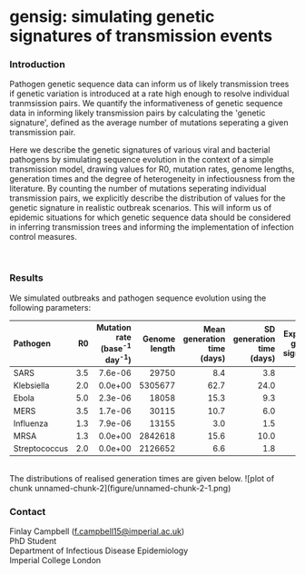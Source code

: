 # gensig: simulating genetic signatures of transmission events


### Introduction
Pathogen genetic sequence data can inform us of likely transmission trees if
genetic variation is introduced at a rate high enough to resolve individual
tranmsission pairs. We quantify the informativeness of genetic sequence data in
informing likely transmission pairs by calculating the 'genetic signature',
defined as the average number of mutations seperating a given transmission
pair.

Here we describe the genetic signatures of various viral and bacterial pathogens
by simulating sequence evolution in the context of a simple transmission model,
drawing values for R0, mutation rates, genome lengths, generation times and the
degree of heterogeneity in infectiousness from the literature. By counting the
number of mutations seperating individual transmission pairs, we explicitly
describe the distribution of values for the genetic signature in realistic
outbreak scenarios. This will inform us of epidemic situations for which genetic
sequence data should be considered in inferring transmission trees and informing
the implementation of infection control measures.

<br>

### Results
We simulated outbreaks and pathogen sequence evolution using the following
parameters:


|Pathogen      |  R0| Mutation rate<br>(base<sup>-1</sup> day<sup>-1</sup>)| Genome length| Mean generation time (days)| SD generation time (days)| Expected genetic signature|
|:-------------|---:|-----------------------------------------------------:|-------------:|---------------------------:|-------------------------:|--------------------------:|
|SARS          | 3.5|                                               7.6e-06|         29750|                         8.4|                       3.8|                       1.90|
|Klebsiella    | 2.0|                                               0.0e+00|       5305677|                        62.7|                      24.0|                       1.42|
|Ebola         | 5.0|                                               2.3e-06|         18058|                        15.3|                       9.3|                       0.63|
|MERS          | 3.5|                                               1.7e-06|         30115|                        10.7|                       6.0|                       0.54|
|Influenza     | 1.3|                                               7.9e-06|         13155|                         3.0|                       1.5|                       0.31|
|MRSA          | 1.3|                                               0.0e+00|       2842618|                        15.6|                      10.0|                       0.11|
|Streptococcus | 2.0|                                               0.0e+00|       2126652|                         6.6|                       1.8|                       0.05|

<br>
The distributions of realised generation times are given below.
![plot of chunk unnamed-chunk-2](figure/unnamed-chunk-2-1.png)


### Contact
Finlay Campbell (f.campbell15@imperial.ac.uk) <br>
PhD Student <br>
Department of Infectious Disease Epidemiology <br>
Imperial College London <br>
